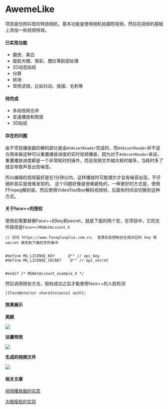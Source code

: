 # AwemeLike

项目是仿照抖音的特效相机，基本功能是使用相机拍摄短视频，然后在视频的基础上添加一些视频特效。

#### 已实现功能

- 磨皮、美白
- 瘦脸大眼、唇彩、腮红等脸部处理
- 2D动态贴纸
- 分屏
- 转场
- 常用滤镜，比如抖动、摇摆、毛刺等

#### 待完成
- 多段视频合并
- 变速播放和倒放
- 3D贴纸

#### 存在的问题

由于项目播放器的解码部分是由`AVAssetReader`完成的，而`AVAssetReader`并不适合用来做这种可以重置播放进度的实时视频播放，因为对于`AVAssetReader`来说，重置播放进度都是一个非常耗时的操作，而且视频文件越大耗时越多，当耗时多了就会导致声音出现噪音。

所以编辑的视频最好是在1分钟以内，这样播放时可能偶尔才会有噪音出现，不仔细听其实是很难发现的。
这个问题好像是很难避免的，一种更好的方式是，使用FFmpeg解封装，然后使用VideoToolBox解码视频帧，后面有时间会切换到这种方式。

#### 关于face++的授权

使用前需要替换Face++的key和secret，就是下面的两个宏，在项目中，它的文件路径是`Face++/MGNetAccount.h`
```
// 访问 https://www.faceplusplus.com.cn， 登录后在控制台生成对应的 key 和 secret 填写到下面的字符串中


#define MG_LICENSE_KEY      @"" // api_key
#define MG_LICENSE_SECRET    @"" // api_secret


#endif /* MGNetAccount_example_h */
```

然后调用授权方法，授权成功之后才能使用face++的人脸检测
```
[[FaceDetector shareInstance] auth];
```


#### 效果展示

**美颜**

![](https://github.com/ZZZZou/AwemeLike/blob/master/resource/1.gif)

**设置特效**

![](https://github.com/ZZZZou/AwemeLike/blob/master/resource/2.gif)

**生成的视频文件**

![](https://github.com/ZZZZou/AwemeLike/blob/master/resource/3.gif)

#### 相关文章

[视频播放器的实现](https://juejin.im/post/5decfc68e51d45580f7c99e2)

[大眼瘦脸的实现](https://juejin.im/post/5decf61af265da33bc57d0f8)


